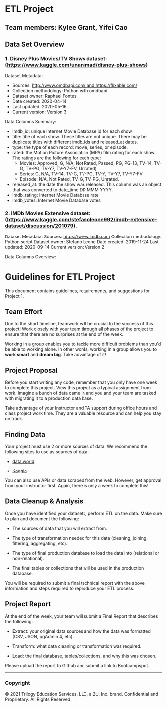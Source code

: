 # ETL Project
## Team members: Kylee Grant, Yifei Cao

## Data Set Overview
### 1. Disney Plus Movies/TV Shows dataset: (https://www.kaggle.com/unanimad/disney-plus-shows)

Dataset Metadata: 
* Sources: http://www.omdbapi.com/ and https://flixable.com/
* Collection methodology: Python with omdbapi
* Dataset owner: Raphael Fontes
* Date created: 2020-04-14
* Last updated: 2020-05-16
* Current version: Version 3

Data Columns Summary:
* imdb_id: unique Internet Movie Database id for each show
* title: title of each show. These titles are not unique. There may be duplicate titles with different imdb_ids and released_at dates.
* type: the type of each record: movie, series, or episode.
* rated: the Motion Picture Association (MPA) film rating  for each show. The ratings are the following for each type:
    * Movies: Approved, G, N/A, Not Rated, Passed, PG, PG-13, TV-14, TV-G, TV-PG, TV-Y7, TV-Y7-FV, Unrated)
    * Series:  G, N/A, TV-14, TV-G, TV-PG, TV-Y, TV-Y7, TV-Y7-FV
    * Episode: N/A, Not Rated, TV-G, TV-PG, Unrated.
* released_at: the date the show was released.  This column was an object that was converted to date_time DD MMM YYYY. 
* imdb_rating: Internet Movie Database rate
* imdb_votes: Internet Movie Database votes

### 2. IMDb Movies Extensive dataset: (https://www.kaggle.com/stefanoleone992/imdb-extensive-dataset/discussion/201079).

Dataset Metadata:
Sources: https://www.imdb.com
Collection methodology: Python script 
Dataset owner: Stefano Leone
Date created: 2019-11-24
Last updated: 2020-09-14
Current version: Version 2

Data Columns Overview:




# Guidelines for ETL Project

This document contains guidelines, requirements, and suggestions for Project 1.

## Team Effort

Due to the short timeline, teamwork will be crucial to the success of this project! Work closely with your team through all phases of the project to ensure that there are no surprises at the end of the week.

Working in a group enables you to tackle more difficult problems than you'd be able to working alone. In other words, working in a group allows you to **work smart** and **dream big**. Take advantage of it!

## Project Proposal

Before you start writing any code, remember that you only have one week to complete this project. View this project as a typical assignment from work. Imagine a bunch of data came in and you and your team are tasked with migrating it to a production data base.

Take advantage of your Instructor and TA support during office hours and class project work time. They are a valuable resource and can help you stay on track.

## Finding Data

Your project must use 2 or more sources of data. We recommend the following sites to use as sources of data:

* [data.world](https://data.world/)

* [Kaggle](https://www.kaggle.com/)

You can also use APIs or data scraped from the web. However, get approval from your instructor first. Again, there is only a week to complete this!

## Data Cleanup & Analysis

Once you have identified your datasets, perform ETL on the data. Make sure to plan and document the following:

* The sources of data that you will extract from.

* The type of transformation needed for this data (cleaning, joining, filtering, aggregating, etc).

* The type of final production database to load the data into (relational or non-relational).

* The final tables or collections that will be used in the production database.

You will be required to submit a final technical report with the above information and steps required to reproduce your ETL process.

## Project Report

At the end of the week, your team will submit a Final Report that describes the following:

* **E**xtract: your original data sources and how the data was formatted (CSV, JSON, pgAdmin 4, etc).

* **T**ransform: what data cleaning or transformation was required.

* **L**oad: the final database, tables/collections, and why this was chosen.

Please upload the report to Github and submit a link to Bootcampspot.

- - -

### Copyright

© 2021 Trilogy Education Services, LLC, a 2U, Inc. brand. Confidential and Proprietary. All Rights Reserved.
